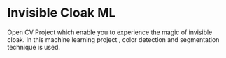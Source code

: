 # Invisible Cloak ML

Open CV Project which enable you to experience the magic of invisible cloak. In this machine learning project , color detection and segmentation technique is used.

